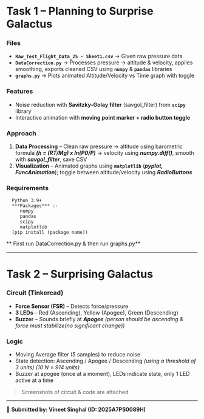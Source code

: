 # Task 1 – Planning to Surprise Galactus

### **Files**

- **`Raw_Test_Flight_Data_25 - Sheet1.csv`** → Given raw pressure data  
- **`DataCorrection.py`** → Processes pressure → altitude & velocity, applies smoothing, exports cleaned CSV using **`numpy`** & **`pandas`** libraries
- **`graphs.py`** → Plots animated Altitude/Velocity vs Time graph with toggle  

### **Features**

- Noise reduction with **Savitzky-Golay filter** (savgol_filter) from **`scipy`** library
- Interactive animation with **moving point marker + radio button toggle**  

### **Approach**

1. **Data Processing** – Clean raw pressure → altitude using barometric formula ***(h = (RT/Mg) x ln(P0/P)*** → velocity using ***numpy.diff()***, smooth with ***savgol_filter***, save CSV  
2. **Visualization** – Animated graphs using **`matplotlib`** (***pyplot, FuncAnimation***); toggle between altitude/velocity using ***RadioButtons***

### **Requirements**
      Python 3.9+
      ***Packages*** :-
         numpy
         pandas
         scipy
         matplotlib   
      (pip install (package name))
      
** First run DataCorrection.py & then run graphs.py**      

---

# Task 2 – Surprising Galactus

### **Circuit (Tinkercad)**  

- **Force Sensor (FSR)** – Detects force/pressure  
- **3 LEDs** – Red (Ascending), Yellow (Apogee), Green (Descending)  
- **Buzzer** – Sounds briefly at ***Apogee*** *(person should be ascending & force must stabilize(no significant change))*

### **Logic**

- Moving Average filter (5 samples) to reduce noise  
- State detection: Ascending / Apogee / Descending *(using a threshold of 3 units) (10 N = 914 units)*
- Buzzer at apogee (once at a moment), LEDs indicate state, only 1 LED active at a time

> Screenshots of circuit & code are attached

---

📌 **Submitted by: Vineet Singhal (ID: 2025A7PS0089H)**
